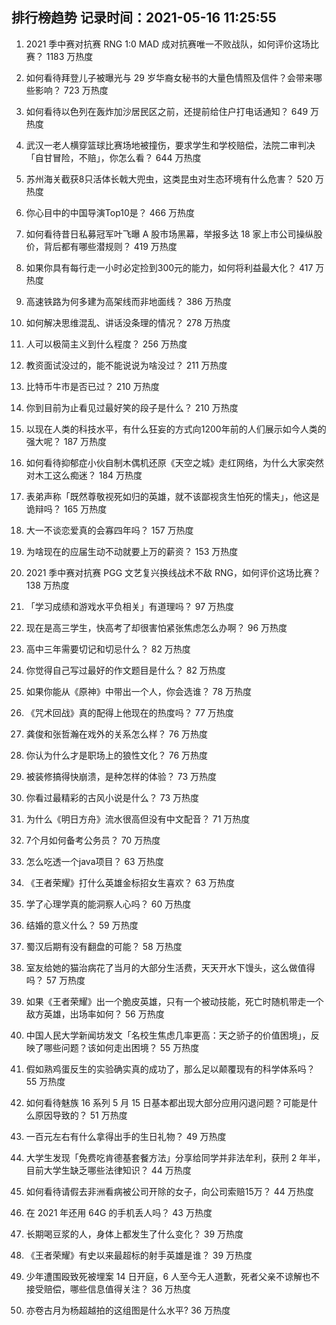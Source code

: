 
## 排行榜趋势 记录时间：2021-05-16 11:25:55
  
  1. 2021 季中赛对抗赛 RNG 1:0 MAD 成对抗赛唯一不败战队，如何评价这场比赛？ 1183 万热度
    
  2. 如何看待拜登儿子被曝光与 29 岁华裔女秘书的大量色情照及信件？会带来哪些影响？ 723 万热度
    
  3. 如何看待以色列在轰炸加沙居民区之前，还提前给住户打电话通知？ 649 万热度
    
  4. 武汉一老人横穿篮球比赛场地被撞伤，要求学生和学校赔偿，法院二审判决「自甘冒险，不赔」，你怎么看？ 644 万热度
    
  5. 苏州海关截获8只活体长戟大兜虫，这类昆虫对生态环境有什么危害？ 520 万热度
    
  6. 你心目中的中国导演Top10是？ 466 万热度
    
  7. 如何看待昔日私募冠军叶飞曝 A 股市场黑幕，举报多达 18 家上市公司操纵股价，背后都有哪些潜规则？ 419 万热度
    
  8. 如果你具有每行走一小时必定捡到300元的能力，如何将利益最大化？ 417 万热度
    
  9. 高速铁路为何多建为高架线而非地面线？ 386 万热度
    
  10. 如何解决思维混乱、讲话没条理的情况？ 278 万热度
    
  11. 人可以极简主义到什么程度？ 256 万热度
    
  12. 教资面试没过的，能不能说说为啥没过？ 211 万热度
    
  13. 比特币牛市是否已过？ 210 万热度
    
  14. 你到目前为止看见过最好笑的段子是什么？ 210 万热度
    
  15. 以现在人类的科技水平，有什么狂妄的方式向1200年前的人们展示如今人类的强大呢？ 187 万热度
    
  16. 如何看待抑郁症小伙自制木偶机还原《天空之城》走红网络，为什么大家突然对木工这么痴迷？ 184 万热度
    
  17. 表弟声称「既然尊敬视死如归的英雄，就不该鄙视贪生怕死的懦夫」，他这是诡辩吗？ 165 万热度
    
  18. 大一不谈恋爱真的会寡四年吗？ 157 万热度
    
  19. 为啥现在的应届生动不动就要上万的薪资？ 153 万热度
    
  20. 2021 季中赛对抗赛 PGG 文艺复兴换线战术不敌 RNG，如何评价这场比赛？ 138 万热度
    
  21. 「学习成绩和游戏水平负相关」有道理吗？ 97 万热度
    
  22. 现在是高三学生，快高考了却很害怕紧张焦虑怎么办啊？ 96 万热度
    
  23. 高中三年需要切记和切忌什么？ 82 万热度
    
  24. 你觉得自己写过最好的作文题目是什么？ 82 万热度
    
  25. 如果你能从《原神》中带出一个人，你会选谁？ 78 万热度
    
  26. 《咒术回战》真的配得上他现在的热度吗？ 77 万热度
    
  27. 龚俊和张哲瀚在戏外的关系怎么样？ 76 万热度
    
  28. 你认为什么才是职场上的狼性文化？ 76 万热度
    
  29. 被装修搞得快崩溃，是种怎样的体验？ 73 万热度
    
  30. 你看过最精彩的古风小说是什么？ 73 万热度
    
  31. 为什么《明日方舟》流水很高但没有中文配音？ 71 万热度
    
  32. 7个月如何备考公务员？ 70 万热度
    
  33. 怎么吃透一个java项目？ 63 万热度
    
  34. 《王者荣耀》打什么英雄金标招女生喜欢？ 63 万热度
    
  35. 学了心理学真的能洞察人心吗？ 60 万热度
    
  36. 结婚的意义什么？ 59 万热度
    
  37. 蜀汉后期有没有翻盘的可能？ 58 万热度
    
  38. 室友给她的猫治病花了当月的大部分生活费，天天开水下馒头，这么做值得吗？ 57 万热度
    
  39. 如果《王者荣耀》出一个脆皮英雄，只有一个被动技能，死亡时随机带走一个敌方英雄，出场率如何？ 56 万热度
    
  40. 中国人民大学新闻坊发文「名校生焦虑几率更高：天之骄子的价值困境」，反映了哪些问题？该如何走出困境？ 55 万热度
    
  41. 假如熟鸡蛋反生的实验确实真的成功了，那么足以颠覆现有的科学体系吗？ 55 万热度
    
  42. 如何看待魅族 16 系列 5 月 15 日基本都出现大部分应用闪退问题？可能是什么原因导致的？ 51 万热度
    
  43. 一百元左右有什么拿得出手的生日礼物？ 49 万热度
    
  44. 大学生发现「免费吃肯德基套餐方法」分享给同学并非法牟利，获刑 2 年半，目前大学生缺乏哪些法律知识？ 44 万热度
    
  45. 如何看待请假去非洲看病被公司开除的女子，向公司索赔15万？ 44 万热度
    
  46. 在 2021 年还用 64G 的手机丢人吗？ 43 万热度
    
  47. 长期喝豆浆的人，身体上都发生了什么变化？ 39 万热度
    
  48. 《王者荣耀》有史以来最超标的射手英雄是谁？ 39 万热度
    
  49. 少年遭围殴致死被埋案 14 日开庭，6 人至今无人道歉，死者父亲不谅解也不接受赔偿，哪些信息值得关注？ 36 万热度
    
  50. 亦卷古月为杨超越拍的这组图是什么水平? 36 万热度
    